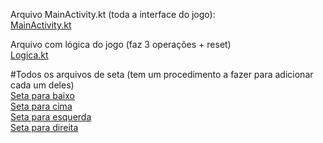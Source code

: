 Arquivo MainActivity.kt (toda a interface do jogo):  
[MainActivity.kt](app/src/main/java/com/example/cobrinhadesenvolvimento/MainActivity.kt)  


Arquivo com lógica do jogo (faz 3 operações + reset)  
[Logica.kt](app/src/main/java/com/example/cobrinhadesenvolvimento/Logica.kt)  


#Todos os arquivos de seta (tem um procedimento a fazer para adicionar cada um deles)  
[Seta para baixo](app/src/main/res/drawable/ic_seta_baixo.xml)  
[Seta para cima](app/src/main/res/drawable/ic_seta_cima.xml)  
[Seta para esquerda](app/src/main/res/drawable/ic_seta_direita.xml)  
[Seta para direita](app/src/main/res/drawable/ic_seta_esquerda.xml)  
